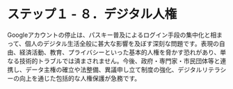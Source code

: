 # ステップ１ - ８．デジタル人権

Googleアカウントの停止は、パスキー普及によるログイン手段の集中化と相まって、個人のデジタル生活全般に甚大な影響を及ぼす深刻な問題です。表現の自由、経済活動、教育、プライバシーといった基本的人権を脅かす恐れがあり、単なる技術的トラブルでは済まされません。今後、政府・専門家・市民団体等と連携し、データ主権の確立や法整備、異議申し立て制度の強化、デジタルリテラシーの向上を通じた包括的な人権保護が急務です。